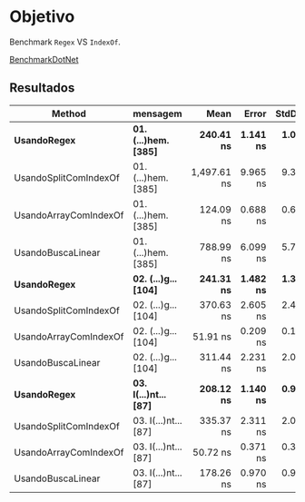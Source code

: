 # Objetivo

Benchmark `Regex` VS `IndexOf`.

[BenchmarkDotNet](https://www.nuget.org/packages/BenchmarkDotNet/)

## Resultados

|                Method |             mensagem |        Mean |    Error |   StdDev |  Gen 0 | Allocated |
|---------------------- |--------------------- |------------:|---------:|---------:|-------:|----------:|
|           **UsandoRegex** |  **01. (...)hem. [385]** |   **240.41 ns** | **1.141 ns** | **1.012 ns** | **0.1223** |     **384 B** |
| UsandoSplitComIndexOf |  01. (...)hem. [385] | 1,497.61 ns | 9.965 ns | 9.321 ns | 0.7896 |   2,480 B |
| UsandoArrayComIndexOf |  01. (...)hem. [385] |   124.09 ns | 0.688 ns | 0.610 ns |      - |         - |
|     UsandoBuscaLinear |  01. (...)hem. [385] |   788.99 ns | 6.099 ns | 5.705 ns |      - |         - |
|           **UsandoRegex** |  **02. (...)g... [104]** |   **241.31 ns** | **1.482 ns** | **1.314 ns** | **0.1221** |     **384 B** |
| UsandoSplitComIndexOf |  02. (...)g... [104] |   370.63 ns | 2.605 ns | 2.437 ns | 0.1936 |     608 B |
| UsandoArrayComIndexOf |  02. (...)g... [104] |    51.91 ns | 0.209 ns | 0.185 ns |      - |         - |
|     UsandoBuscaLinear |  02. (...)g... [104] |   311.44 ns | 2.231 ns | 2.087 ns |      - |         - |
|           **UsandoRegex** | **03. I(...)nt... [87]** |   **208.12 ns** | **1.140 ns** | **0.952 ns** | **0.1223** |     **384 B** |
| UsandoSplitComIndexOf | 03. I(...)nt... [87] |   335.37 ns | 2.311 ns | 2.049 ns | 0.1731 |     544 B |
| UsandoArrayComIndexOf | 03. I(...)nt... [87] |    50.72 ns | 0.371 ns | 0.310 ns |      - |         - |
|     UsandoBuscaLinear | 03. I(...)nt... [87] |   178.26 ns | 0.970 ns | 0.907 ns |      - |         - |

